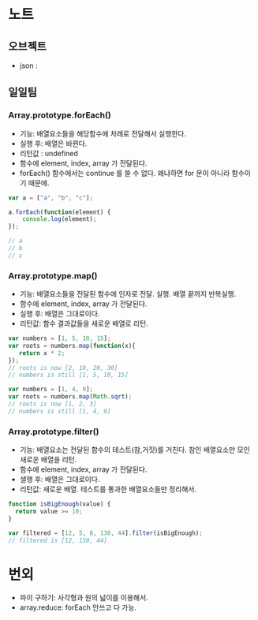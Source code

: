 # 노트

## 오브젝트
- json :

## 일일팀

### Array.prototype.forEach()
- 기능: 배열요소들을 해당함수에 차례로 전달해서 실행한다.
- 실행 후: 배열은 바뀐다.
- 리턴값 : undefined  
- 함수에 element, index, array 가 전달된다.
- forEach() 함수에서는 continue 를 쓸 수 없다. 왜냐하면 for 문이 아니라 함수이기 때문에.

```javascript
var a = ["a", "b", "c"];

a.forEach(function(element) {
    console.log(element);
});

// a
// b
// c
```

### Array.prototype.map()
- 기능: 배열요소들을 전달된 함수에 인자로 전달. 실행. 배열 끝까지 반복실행.
- 함수에 element, index, array 가 전달된다.
- 실행 후: 배열은 그대로이다.
- 리턴값: 함수 결과값들을 새로운 배열로 리턴.

```javascript
var numbers = [1, 5, 10, 15];
var roots = numbers.map(function(x){
   return x * 2;
});
// roots is now [2, 10, 20, 30]
// numbers is still [1, 5, 10, 15]

var numbers = [1, 4, 9];
var roots = numbers.map(Math.sqrt);
// roots is now [1, 2, 3]
// numbers is still [1, 4, 9]
```


### Array.prototype.filter()
- 기능: 배열요소는 전달된 함수의 테스트(참,거짓)를 거친다. 참인 배열요소만 모인 새로운 배열을 리턴.
- 함수에 element, index, array 가 전달된다.
- 샐행 후: 배열은 그대로이다.
- 리턴값: 새로운 배열. 테스트를 통과한 배열요소들만 정리해서.

```javascript
function isBigEnough(value) {
  return value >= 10;
}

var filtered = [12, 5, 8, 130, 44].filter(isBigEnough);
// filtered is [12, 130, 44]
```



# 번외
- 파이 구하기: 사각형과 원의 넓이를 이용해서.
- array.reduce: forEach 안쓰고 다 가능.
